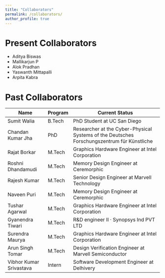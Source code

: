 ```yaml
---
title: "Collaborators"
permalink: /collaborators/
author_profile: true
---
```


Present Collaborators
===

* Aditya Biswas
* Mallikarjun P
* Alok Pradhan
* Yaswanth Mittapalli
* Arpita Kabra


Past Collaborators
===

<div class="datatable-begin"></div>

| Name     | Program | Current Status |
| ------------ | ------- | --------------------------------------- |
| Sumit Walia | B.Tech | PhD Student at UC San Diego 
| Chandan Kumar Jha | PhD | Researcher at the Cyber-Physical Systems of the Deutsches Forschungszentrum für Künstliche 
| Rajat Borkar | M.Tech | Graphics Hardware Engineer at Intel Corporation 
| Roshni Dhandamudi | M.Tech | Memory Design Engineer at Ceremorphic 
| Rajesh Kumar | M.Tech | Senior Design Engineer at Marvell Technology 
| Naveen Puri | M.Tech | Memory Design Engineer at Ceremorphic 
| Tushar Agarwal | M.Tech | Graphics Hardware Engineer at Intel Corporation 
| Gyanendra Tiwari | M.Tech | R&D engineer II · Synopsys Ind PVT LTD
| Surendra Maurya | M.Tech | Graphics Hardware Engineer at Intel Corporation
| Arun Singh Tomar | M.Tech | Design Verification Engineer at Marvell Semiconductor
| Vibhor Kumar Srivastava | Intern | Software Development Engineer at Delhivery

<div class="datatable-end"></div>

